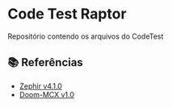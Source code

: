 # Code Test Raptor

Repositório contendo os arquivos do CodeTest

## 📚 Referências
- [Zephir v4.1.0](https://github.com/zephyrproject-rtos/zephyr)
- [Doom-MCX v1.0](https://github.com/NXPHoverGames/Doom-MCX)
